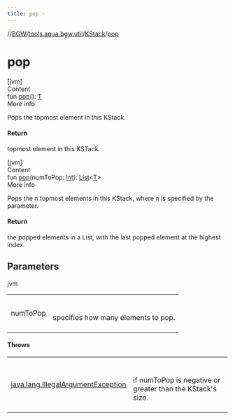 ```yaml
---
title: pop -
---
```

//[BGW](../../../index.md)/[tools.aqua.bgw.util](../index.md)/[KStack](index.md)/[pop](pop.md)



# pop  
[jvm]  
Content  
fun [pop](pop.md)(): [T](index.md)  
More info  


Pops the topmost element in this KStack.



#### Return  


topmost element in this KSTack.

  


[jvm]  
Content  
fun [pop](pop.md)(numToPop: [Int](https://kotlinlang.org/api/latest/jvm/stdlib/kotlin/-int/index.html)): [List](https://kotlinlang.org/api/latest/jvm/stdlib/kotlin.collections/-list/index.html)<[T](index.md)>  
More info  


Pops the n topmost elements in this KStack, where n is specified by the parameter.



#### Return  


the popped elements in a List, with the last popped element at the highest index.



## Parameters  
  
jvm  
  
| | |
|---|---|
| <a name="tools.aqua.bgw.util/KStack/pop/#kotlin.Int/PointingToDeclaration/"></a>numToPop| <a name="tools.aqua.bgw.util/KStack/pop/#kotlin.Int/PointingToDeclaration/"></a><br><br>specifies how many elements to pop.<br><br>|
  


#### Throws  
  
| | |
|---|---|
| <a name="tools.aqua.bgw.util/KStack/pop/#kotlin.Int/PointingToDeclaration/"></a>[java.lang.IllegalArgumentException](https://docs.oracle.com/javase/8/docs/api/java/lang/IllegalArgumentException.html)| <a name="tools.aqua.bgw.util/KStack/pop/#kotlin.Int/PointingToDeclaration/"></a><br><br>if numToPop is negative or greater than the KStack's size.<br><br>|
  



